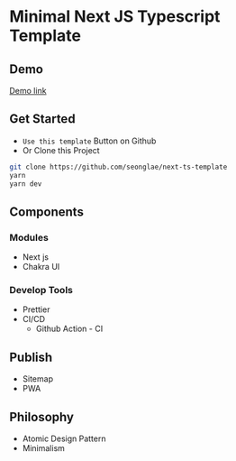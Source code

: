 # Minimal Next JS Typescript Template

## Demo
[Demo link](https://admiring-hodgkin-0a89c7.netlify.app/)

## Get Started

- `Use this template` Button on Github
- Or Clone this Project
```bash
git clone https://github.com/seonglae/next-ts-template
yarn
yarn dev
```

## Components

### Modules

- Next js
- Chakra UI

### Develop Tools

- Prettier
- CI/CD
  - Github Action - CI

## Publish

- Sitemap
- PWA

## Philosophy

- Atomic Design Pattern
- Minimalism

